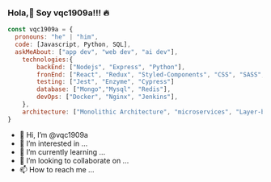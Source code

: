 ### Hola,👋 Soy vqc1909a!!! :fire:


```javascript
const vqc1909a = {
  pronouns: "he" | "him",
  code: [Javascript, Python, SQL],
  askMeAbout: ["app dev", "web dev", "ai dev"],
    technologies:{
        backEnd: ["Nodejs", "Express", "Python"],
        fronEnd: ["React", "Redux", "Styled-Components", "CSS", "SASS", "HTML"],
        testing: ["Jest", "Enzyme", "Cypress"]
        database: ["Mongo","Mysql", "Redis"],
        devOps: ["Docker", "Nginx", "Jenkins"],
    },
    architecture: ["Monolithic Architecture", "microservices", "Layer-based architecture"],
}
```

- 👋 Hi, I’m @vqc1909a
- 👀 I’m interested in ...
- 🌱 I’m currently learning ...
- 💞️ I’m looking to collaborate on ...
- 📫 How to reach me ...

<!---
vqc1909a/vqc1909a is a ✨ special ✨ repository because its `README.md` (this file) appears on your GitHub profile.
You can click the Preview link to take a look at your changes.
--->
